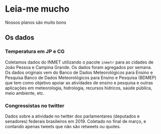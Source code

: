 # Leia-me mucho

Nossos planos são muito bons

## Os dados

### Temperatura em JP e CG

Coletamos dados do INMET utilizando o pacote `inmetr` para as cidades de João Pessoa e Campina Grande. Os dados foram agregados por semana. Os dados originais vem do Banco de Dados Meteorológicos para Ensino e Pesquisa Banco de Dados Meteorológicos para Ensino e Pesquisa (BDMEP) que tem como objetivo apoiar as atividades de ensino e pesquisa e outras aplicações em meteorologia, hidrologia, recursos hídricos, saúde pública, meio ambiente, etc. 


### Congressistas no twitter

Dados sobre a atividade no twitter dos parlamentares (deputados e senadores) federais brasileiros em 2019. Coletado no final de março, e contando apenas tweets que não são retweets ou quotes. 